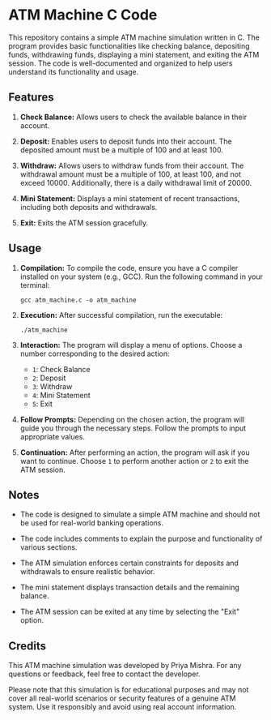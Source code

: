 # ATM Machine C Code

This repository contains a simple ATM machine simulation written in C. The program provides basic functionalities like checking balance, depositing funds, withdrawing funds, displaying a mini statement, and exiting the ATM session. The code is well-documented and organized to help users understand its functionality and usage.

## Features

1. **Check Balance:** Allows users to check the available balance in their account.

2. **Deposit:** Enables users to deposit funds into their account. The deposited amount must be a multiple of 100 and at least 100.

3. **Withdraw:** Allows users to withdraw funds from their account. The withdrawal amount must be a multiple of 100, at least 100, and not exceed 10000. Additionally, there is a daily withdrawal limit of 20000.

4. **Mini Statement:** Displays a mini statement of recent transactions, including both deposits and withdrawals.

5. **Exit:** Exits the ATM session gracefully.

## Usage

1. **Compilation:** To compile the code, ensure you have a C compiler installed on your system (e.g., GCC). Run the following command in your terminal:

    ```
    gcc atm_machine.c -o atm_machine
    ```

2. **Execution:** After successful compilation, run the executable:

    ```
    ./atm_machine
    ```

3. **Interaction:** The program will display a menu of options. Choose a number corresponding to the desired action:

    - `1`: Check Balance
    - `2`: Deposit
    - `3`: Withdraw
    - `4`: Mini Statement
    - `5`: Exit

4. **Follow Prompts:** Depending on the chosen action, the program will guide you through the necessary steps. Follow the prompts to input appropriate values.

5. **Continuation:** After performing an action, the program will ask if you want to continue. Choose `1` to perform another action or `2` to exit the ATM session.

## Notes

- The code is designed to simulate a simple ATM machine and should not be used for real-world banking operations.

- The code includes comments to explain the purpose and functionality of various sections.

- The ATM simulation enforces certain constraints for deposits and withdrawals to ensure realistic behavior.

- The mini statement displays transaction details and the remaining balance.

- The ATM session can be exited at any time by selecting the "Exit" option.

## Credits

This ATM machine simulation was developed by Priya Mishra. For any questions or feedback, feel free to contact the developer.

Please note that this simulation is for educational purposes and may not cover all real-world scenarios or security features of a genuine ATM system. Use it responsibly and avoid using real account information.
